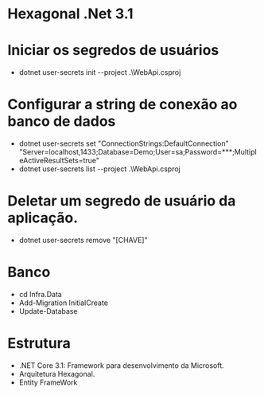 # Hexagonal .Net 3.1

# Iniciar os segredos de usuários
- dotnet user-secrets init --project .\WebApi.csproj 

# Configurar a string de conexão ao banco de dados
- dotnet user-secrets set "ConnectionStrings:DefaultConnection" "Server=localhost,1433;Database=Demo;User=sa;Password=***;MultipleActiveResultSets=true"
- dotnet user-secrets list --project .\WebApi.csproj

# Deletar um segredo de usuário da aplicação.
- dotnet user-secrets remove "[CHAVE]"

# Banco
- cd Infra.Data
- Add-Migration InitialCreate
- Update-Database

# Estrutura
- .NET Core 3.1: Framework para desenvolvimento da Microsoft.
- Arquitetura Hexagonal.
- Entity FrameWork
